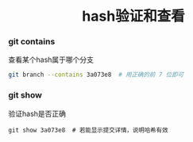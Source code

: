 <h1 align="center">hash验证和查看</h1>




### git contains

查看某个hash属于哪个分支

```bash
git branch --contains 3a073e8  # 用正确的前 7 位即可
```



### git show

验证hash是否正确

```shell
git show 3a073e8  # 若能显示提交详情，说明哈希有效
```



